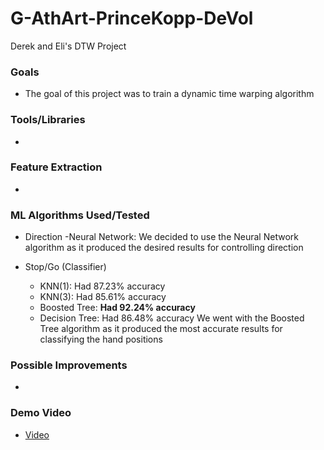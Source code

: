 # G-AthArt-PrinceKopp-DeVol
Derek and Eli's DTW Project

### Goals
* The goal of this project was to train a dynamic time warping algorithm 

### Tools/Libraries
* 

### Feature Extraction
* 

### ML Algorithms Used/Tested

* Direction
  -Neural Network: We decided to use the Neural Network algorithm as it produced the desired results for controlling direction

* Stop/Go (Classifier)
  - KNN(1): Had 87.23% accuracy
  - KNN(3): Had 85.61% accuracy
  - Boosted Tree: **Had 92.24% accuracy**
  - Decision Tree: Had 86.48% accuracy
  We went with the Boosted Tree algorithm as it produced the most accurate results for classifying the hand positions 


### Possible Improvements
* 


### Demo Video
* [Video]()
